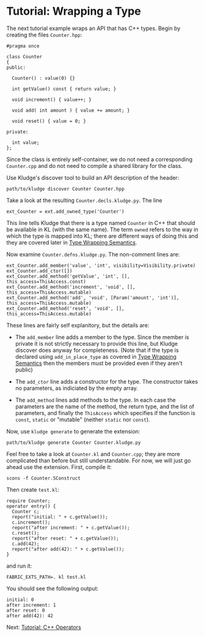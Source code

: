 # Tutorial: Wrapping a Type

The next tutorial example wraps an API that has C++ types.  Begin by creating the files `Counter.hpp`:

```
#pragma once

class Counter
{
public:

  Counter() : value(0) {}

  int getValue() const { return value; }

  void increment() { value++; }

  void add( int amount ) { value += amount; }

  void reset() { value = 0; }

private:

  int value;
};
```

Since the class is entirely self-container, we do not need a corresponding `Counter.cpp` and do not need to compile a shared library for the class.

Use Kludge's discover tool to build an API description of the header:

```
path/to/kludge discover Counter Counter.hpp
```

Take a look at the resulting `Counter.decls.kludge.py`.  The line

```
ext_Counter = ext.add_owned_type('Counter')
```

This line tells Kludge that there is a type named `Counter` in C++ that should be available in KL (with the same name).  The term `owned` refers to the way in which the type is mapped into KL; there are different ways of doing this and they are covered later in [Type Wrapping Semantics](types.md).

Now examine `Counter.defns.kludge.py`.  The non-comment lines are:

```
ext_Counter.add_member('value', 'int', visibility=Visibility.private)
ext_Counter.add_ctor([])
ext_Counter.add_method('getValue', 'int', [], this_access=ThisAccess.const)
ext_Counter.add_method('increment', 'void', [], this_access=ThisAccess.mutable)
ext_Counter.add_method('add', 'void', [Param('amount', 'int')], this_access=ThisAccess.mutable)
ext_Counter.add_method('reset', 'void', [], this_access=ThisAccess.mutable)
```

These lines are fairly self explanitory, but the details are:

- The `add_member` line adds a member to the type.  Since the member is private it is not strictly necessary to provide this line, but Kludge discover does anyway for completeness.  (Note that if the type is declared using `add_in_place_type` as covered in [Type Wrapping Semantics](types.md) then the members must be provided even if they aren't public) 

- The `add_ctor` line adds a constructor for the type.  The constructor takes no parameters, as indiciated by the empty array.

- The `add_method` lines add methods to the type.  In each case the parameters are the name of the method, the return type, and the list of parameters, and finally the `ThisAccess` which specifies if the function is `const`, `static` or "mutable" (neither `static` nor `const`).

Now, use `kludge generate` to generate the extension:

```
path/to/kludge generate Counter Counter.kludge.py
```

Feel free to take a look at `Counter.kl` and `Counter.cpp`; they are more complicated than before but still understandable.  For now, we will just go ahead use the extension.  First, compile it:

```
scons -f Counter.SConstruct
```

Then create `test.kl`:

```
require Counter;
operator entry() {
  Counter c;
  report("initial: " + c.getValue());
  c.increment();
  report("after increment: " + c.getValue());
  c.reset();
  report("after reset: " + c.getValue());
  c.add(42);
  report("after add(42): " + c.getValue());
}
```

and run it:

```
FABRIC_EXTS_PATH=. kl test.kl
```

You should see the following output:

```
initial: 0
after increment: 1
after reset: 0
after add(42): 42
```

Next: [Tutorial: C++ Operators](tutorial-cxx-operators.md)
